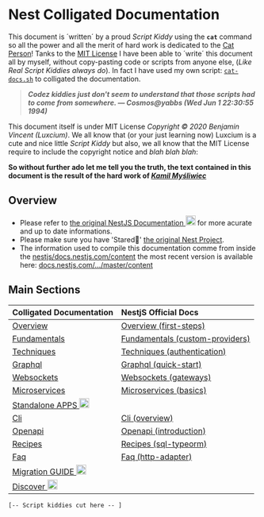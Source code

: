 # Nest Colligated Documentation

This document is ´written´ by a proud *Script Kiddy* using the **`cat`** command so all the power and all the merit of hard work is dedicated to the [Cat Person](https://github.com/kamilmysliwiec)! Tanks to the [MIT License](https://github.com/nestjs/docs.nestjs.com/blob/master/LICENSE) I have been able to ´write´ this document all by myself, without copy-pasting code or scripts from anyone else, (*Like Real Script Kiddies always do*). In fact I have used my own script: [`cat-docs.sh`](https://github.com/Luxcium/nestjs-colligated-docs/blob/master/cat-docs.sh) to colligated the documentation.

> ***Codez kiddies just don't seem to understand that those scripts had to come from somewhere. ― Cosmos@yabbs (Wed Jun 1 22:30:55 1994)***

This document itself is under MIT License *Copyright © 2020 Benjamin Vincent (Luxcium)*. We all know that (or your just learning now) Luxcium is a cute and nice little *Script Kiddy* but also, we all know that the MIT License require to include the copyright notice and *blah blah blah*:

**So without further ado let me tell you the truth, the text contained in this document is the result of the hard work of *[Kamil Myśliwiec](http://kamilmysliwiec.com)***


## Overview

 - Please refer to [the original NestJS Documentation <img src="https://nestjs.com/img/logo-small.svg"  width="20" alt="Nest Logo" />](https://docs.nestjs.com/) for more acurate and up to date informations.
 - Please make sure you have 'Stared🌟' [the original Nest Project](https://github.com/nestjs/nest/stargazers).
 - The information used to compile this documentation comme from inside the [nestjs/docs.nestjs.com/content](https://github.com/nestjs/docs.nestjs.com/tree/58e409ba73974842d5a956cdeccdb89b382eccfc/content) the most recent version is available here: [docs.nestjs.com/.../master/content](https://github.com/nestjs/docs.nestjs.com/tree/master/content)

## Main Sections

Colligated Documentation |  NestjS Official Docs
:---|:---
  [Overview](./Overview.md) |  [Overview (first-steps)](https://docs.nestjs.com/first-steps)
  [Fundamentals](./Fundamentals.md) |  [Fundamentals (custom-providers)](https://docs.nestjs.com/fundamentals/custom-providers)
  [Techniques](./Techniques.md) |  [Techniques (authentication)](https://docs.nestjs.com/techniques/authentication)
  [Graphql](./Graphql.md) |  [Graphql (quick-start)](https://docs.nestjs.com/graphql/quick-start)
  [Websockets](./Websockets.md) |  [Websockets (gateways)](https://docs.nestjs.com/websockets/gateways)
  [Microservices](./Microservices.md) |  [Microservices (basics)](https://docs.nestjs.com/microservices/basics)
  [Standalone APPS <img src="https://nestjs.com/img/logo-small.svg"  width="20" alt="Nest Logo" /> ](https://docs.nestjs.com/standalone-applications) |
  [Cli](./Cli.md) |  [Cli (overview)](https://docs.nestjs.com/cli/overview)
  [Openapi](./Openapi.md) |  [Openapi (introduction)](https://docs.nestjs.com/openapi/introduction)
  [Recipes](./Recipes.md) |  [Recipes (sql-typeorm)](https://docs.nestjs.com/recipes/sql-typeorm)
  [Faq](./Faq.md) |  [Faq (http-adapter)](https://docs.nestjs.com/faq/http-adapter)
  [Migration GUIDE <img src="https://nestjs.com/img/logo-small.svg"  width="20" alt="Nest Logo" /> ](https://docs.nestjs.com/migration-guide) |
  [Discover <img src="https://nestjs.com/img/logo-small.svg"  width="20" alt="Nest Logo" /> ](https://docs.nestjs.com/discover/companies) |


`[-- Script kiddies cut here -- ]`
